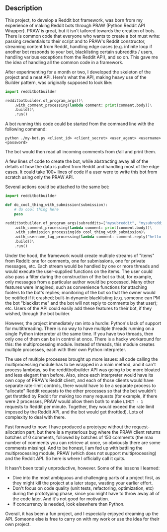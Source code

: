 ## Description
This project, to develop a Reddit bot framework, was born from my experience of making Reddit bots
through PRAW (Python Reddit API Wrapper). PRAW
is great, but it isn't tailored towards the creation of bots. There is common code that everyone
who wants to create a bot must write: passing credentials to their script and to PRAW's Reddit 
constructor, streaming content from Reddit, handling edge cases (e.g. infinite loop if another bot responds
to your bot, blacklisting certain subreddits / users, handling various exceptions from the Reddit API), and so on.
This gave me the idea of handling all the common code in a framework.

After experimenting for a month or two, I developed the skeleton of the project and a neat API.
Here's what the API, making heavy use of the Builder pattern, was originally supposed to look like:

```python
import redditbotbuilder

redditbotbuilder.of_program_args()\
    .with_comment_processing(lambda comment: print(comment.body))\
    .build()\
    .run()
```

A bot running this code could be started from the command line with the following command:

```
python ./my-bot.py <client_id> <client_secret> <user_agent> <username> <password>
```

The bot would then read all incoming comments from r/all and print them.

A few lines of code to create the bot, while abstracting away all of the details of how
the data is pulled from Reddit and handling most of the edge cases. It could take
100+ lines of code if a user were to write this bot from scratch using only the PRAW API.

Several actions could be attached to the same bot:

```python
import redditbotbuilder

def do_cool_thing_with_submission(submission):
    # do cool thing here
    pass

redditbotbuilder.of_program_args(subreddits=["mysubreddit", "mysubreddit2"])\
    .with_comment_processing(lambda comment: print(comment.body))\
    .with_submission_processing(do_cool_thing_with_submission)\
    .with_username_tag_processing(lambda comment: comment.reply("hello!"))\
    .build()\
    .run()
```

Under the hood, the framework would create multiple streams of "items" from Reddit: one for
comments, one for submissions, one for private messages, etc. Each stream would be handled by
one or more threads and would execute the user-supplied functions on the items. The user could
also pass a filter during the construction of the bot so that, for example, only messages from a
particular author would be processed. Many other features were imagined, such as convenience
functions for attaching footers to the bot's replies; monitoring of the bot so that the owner would
be notified if it crashed; built-in dynamic blacklisting (e.g. someone can PM the bot "blacklist me"
and the bot will not reply to comments by that user); etc. Users of the API could easily add these
features to their bot, if they wished, through the bot builder.

However, the project immediately ran into a hurdle: Python's lack of support for multithreading.
There is no way to have multiple threads running on a single Python interpreter at the same time.
If you have two threads, then only one of them can be in control at once. There is a hacky
workaround for this: the multiprocessing module. Instead of threads, this module creates multiple
processes, each with their own Python interpreter.
 
The use of multiple processes brought up more issues: all code calling the
multiprocessing module has to be wrapped in a main method, and it can't process lambdas, so the
redditbotbuilder API was going to be more bloated and less elegant than before. Also, since each
interpreter would have its own copy of PRAW's Reddit client, and each of those clients would have
separate rate-limit controls, there would have to be a separate process to "allocate" Reddit requests
to the other processes so that the bot wouldn't get throttled by Reddit for making too many requests (for
example, if there were 2 processes, PRAW would allow them both to make `LIMIT - 1` requests to Reddit per
minute. Together, they would exceed the rate limit imposed by the Reddit API, and the bot would get throttled).
Lots of complexity to deal with there.

Fast forward to now: I have produced a prototype without the request-allocation part, but there is a mysterious
bug where the PRAW client returns batches of 0 comments, followed by batches of 150 comments (the max
number of comments you can retrieve at once, so obviously there are some comments missing). And to be honest,
I am fed up with battling the multiprocessing module, PRAW (which does not support multiprocessing) and
the Reddit API. So here is where I officially call it quits.

It hasn't been totally unproductive, however. Some of the lessons I learned:
* Dive into the most ambiguous and challenging parts of a project first, as they might kill the
project at a later stage, wasting your earlier effort.
* Don't focus on code quality (unit tests, refactoring, optimization, etc) during the prototyping phase, since
you might have to throw away all of the code later. And it's not good for motivation.
* If concurrency is needed, look elsewhere than Python.

Overall, it has been a fun project, and I especially enjoyed dreaming up the API. Someone else is
free to carry on with my work or use the idea for their own project.
